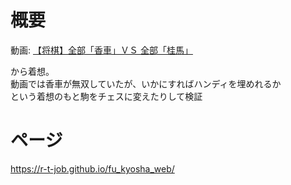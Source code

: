 # 概要

動画: [【将棋】全部「香車」ＶＳ 全部「桂馬」](https://www.youtube.com/watch?v=kt1bzwLtqOk)

から着想。<br>
動画では香車が無双していたが、いかにすればハンディを埋めれるか<br>
という着想のもと駒をチェスに変えたりして検証

# ページ
https://r-t-job.github.io/fu_kyosha_web/
